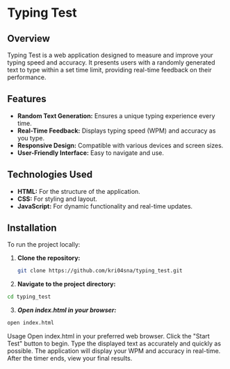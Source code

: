 # Typing Test

## Overview

Typing Test is a web application designed to measure and improve your typing speed and accuracy. It presents users with a randomly generated text to type within a set time limit, providing real-time feedback on their performance.

## Features

- **Random Text Generation:** Ensures a unique typing experience every time.
- **Real-Time Feedback:** Displays typing speed (WPM) and accuracy as you type.
- **Responsive Design:** Compatible with various devices and screen sizes.
- **User-Friendly Interface:** Easy to navigate and use.

## Technologies Used

- **HTML:** For the structure of the application.
- **CSS:** For styling and layout.
- **JavaScript:** For dynamic functionality and real-time updates.

## Installation

To run the project locally:

1. **Clone the repository:**
   ```sh
   git clone https://github.com/kri04sna/typing_test.git
   ```
2. **Navigate to the project directory:**
```sh
cd typing_test
```
3. ***Open index.html in your browser:***
```sh
open index.html
```
Usage
Open index.html in your preferred web browser.
Click the "Start Test" button to begin.
Type the displayed text as accurately and quickly as possible.
The application will display your WPM and accuracy in real-time.
After the timer ends, view your final results.
